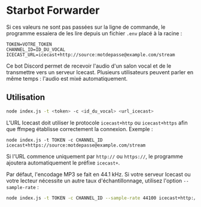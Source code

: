 # Starbot Forwarder


Si ces valeurs ne sont pas passées sur la ligne de commande, le programme
essaiera de les lire depuis un fichier `.env` placé à la racine :

```
TOKEN=VOTRE_TOKEN
CHANNEL_ID=ID_DU_VOCAL
ICECAST_URL=icecast+http://source:motdepasse@example.com/stream
```

Ce bot Discord permet de recevoir l'audio d'un salon vocal et de le transmettre vers un serveur Icecast. Plusieurs utilisateurs peuvent parler en même temps : l'audio est mixé automatiquement.


## Utilisation

```bash
node index.js -t <token> -c <id_du_vocal> <url_icecast>
```

L'URL Icecast doit utiliser le protocole `icecast+http` ou `icecast+https` afin que ffmpeg établisse correctement la connexion. Exemple :

```
node index.js -t TOKEN -c CHANNEL_ID icecast+https://source:motdepasse@example.com/stream
```

Si l'URL commence uniquement par `http://` ou `https://`, le programme ajoutera automatiquement le préfixe `icecast+`.


Par défaut, l'encodage MP3 se fait en 44.1 kHz. Si votre serveur Icecast ou votre lecteur nécessite un autre taux d'échantillonnage, utilisez l'option `--sample-rate` :

```bash
node index.js -t TOKEN -c CHANNEL_ID --sample-rate 44100 icecast+http://source:motdepasse@example.com/stream
```
